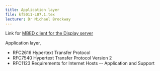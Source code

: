 ```yaml
---
title: Application layer
file: kf5011-L07.1.tex
lecturer: Dr Michael Brockway
---
```

Link for [MBED client for the Display server](http://hesabu.net/kf5011/lectures/kf5011-L07-1-DisplayClient.zip)

Application layer,
* RFC2616 Hypertext Transfer Protocol
* RFC7540 Hypertext Transfer Protocol Version 2
* RFC1123  Requirements for Internet Hosts -- Application and Support
